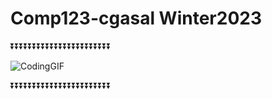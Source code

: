 # Comp123-cgasal Winter2023

⏬⏬⏬⏬⏬⏬⏬⏬⏬⏬⏬⏬⏬⏬⏬⏬⏬⏬⏬⏬⏬⏬⏬

![CodingGIF](https://user-images.githubusercontent.com/94388078/227375113-75ad9d67-012b-4e21-94b5-9b8440f97b43.gif)

⏬⏬⏬⏬⏬⏬⏬⏬⏬⏬⏬⏬⏬⏬⏬⏬⏬⏬⏬⏬⏬⏬⏬
